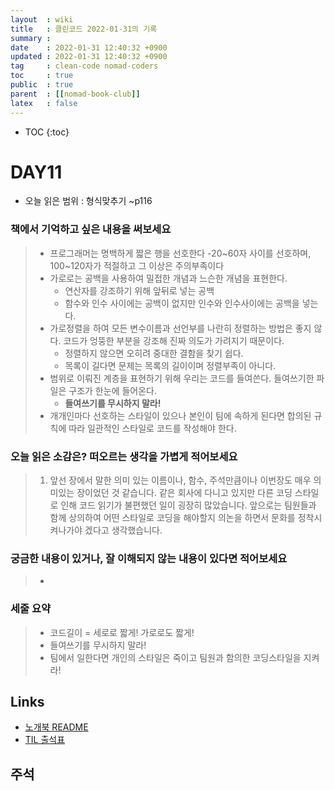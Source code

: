```yaml
---
layout  : wiki
title   : 클린코드 2022-01-31의 기록
summary : 
date    : 2022-01-31 12:40:32 +0900
updated : 2022-01-31 12:40:32 +0900
tag     : clean-code nomad-coders
toc     : true
public  : true
parent  : [[nomad-book-club]]
latex   : false
---
```

* TOC
{:toc}

# DAY11
* 오늘 읽은 범위 : 형식맞추기 ~p116

### 책에서 기억하고 싶은 내용을 써보세요
> * 프로그래머는 명백하게 짧은 행을 선호한다 -20~60자 사이를 선호하며, 100~120자가 적절하고 그 이상은 주의부족이다
> * 가로로는 공백을 사용하여 밀접한 개념과 느슨한 개념을 표현한다.
>     * 연산자를 강조하기 위해 앞뒤로 넣는 공백
>     * 함수와 인수 사이에는 공백이 없지만 인수와 인수사이에는 공백을 넣는다.
> * 가로정렬을 하여 모든 변수이름과 선언부를 나란히 정렬하는 방법은 좋지 않다. 코드가 엉뚱한 부분을 강조해 진짜 의도가 가려지기 때문이다.
>     * 정렬하지 않으면 오히려 중대한 결함을 찾기 쉽다.
>     * 목록이 길다면 문제는 목록의 길이이며 정렬부족이 아니다.
> * 범위로 이뤄진 계층을 표현하기 위해 우리는 코드를 들여쓴다. 들여쓰기한 파일은 구조가 한눈에 들어온다.
>     * **들여쓰기를 무시하지 말라!**
> * 개개인마다 선호하는 스타일이 있으나 본인이 팀에 속하게 된다면 합의된 규칙에 따라 일관적인 스타일로 코드를 작성해야 한다.

### 오늘 읽은 소감은? 떠오르는 생각을 가볍게 적어보세요
> 1. 앞선 장에서 말한 의미 있는 이름이나, 함수, 주석만큼이나 이번장도 매우 의미있는 장이었던 것 같습니다. 같은 회사에 다니고 있지만 다른 코딩 스타일로 인해 코드 읽기가 불편했던 일이 굉장히 많았습니다. 앞으로는 팀원들과 함께 상의하여 어떤 스타일로 코딩을 해야할지 의논을 하면서 문화를 정착시켜나가야 겠다고 생각했습니다.

### 궁금한 내용이 있거나, 잘 이해되지 않는 내용이 있다면 적어보세요
> * 

### 세줄 요약
> * 코드길이 = 세로로 짧게! 가로로도 짧게!
> * 들여쓰기를 무시하지 말라!
> * 팀에서 일한다면 개인의 스타일은 죽이고 팀원과 함의한 코딩스타일을 지켜라!

## Links
* [노개북 README](https://nomadcoders.oopy.io/readme?utm_source=Nomad_Book_Club%231&utm_campaign=853979327e-EMAIL_CAMPAIGN_2022_01_20_09_04&utm_medium=email&utm_term=0_26f5b50d66-853979327e-357549064)
* [TIL 출석표](https://docs.google.com/spreadsheets/d/1Cy2NOnfFDP6Y1snkd3nL5VidLDmBq8C9696iTwbc_K0/edit#gid=0)

## 주석
